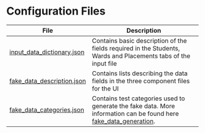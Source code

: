 # Configuration Files

| File | Description |
| ---- | ----------- |
| [input_data_dictionary.json](input_data_dictionary.json) | Contains basic description of the fields required in the Students, Wards and Placements tabs of the input file |
| [fake_data_description.json](fake_data_description.json) | Contains lists describing the data fields in the three component files for the UI |  
| [fake_data_categories.json](fake_data_categories.json) | Contains test categories used to generate the fake data. More information can be found here [fake_data_generation](../fake_data_generation/README.md#Overview-and-Purpose).


